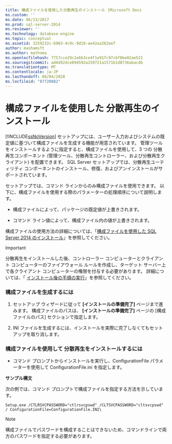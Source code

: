 ```yaml
---
title: 構成ファイルを使用した分散再生のインストール |Microsoft Docs
ms.custom: ''
ms.date: 06/13/2017
ms.prod: sql-server-2014
ms.reviewer: ''
ms.technology: database-engine
ms.topic: conceptual
ms.assetid: 3259232c-6963-4c9c-9d10-ae42aa262eef
author: mashamsft
ms.author: mathoma
ms.openlocfilehash: 7757cce29c2e6b3ce4f1e91fc97cbf8be02ae521
ms.sourcegitcommit: ad4d92dce894592a259721a1571b1d8736abacdb
ms.translationtype: MT
ms.contentlocale: ja-JP
ms.lasthandoff: 08/04/2020
ms.locfileid: "87720882"
---
```

# <a name="install-distributed-replay-using-a-configuration-file"></a>構成ファイルを使用した 分散再生のインストール
  [!INCLUDE[ssNoVersion](../../includes/ssnoversion-md.md)] セットアップには、ユーザー入力およびシステムの既定値に基づいて構成ファイルを生成する機能が用意されています。 管理ツールをインストールするように指定すると、構成ファイルを使用して、3 つの 分散再生コンポーネント (管理ツール、分散再生コントローラー、および分散再生クライアント) を配置できます。 SQL Server セットアップでは、分散再生ユーティリティ コンポーネントのインストール、修復、およびアンインストールがサポートされています。  
  
 セットアップでは、コマンド ラインからのみ構成ファイルを使用できます。 以下に、構成ファイルを使用する際のパラメーターの処理順序について説明します。  
  
-   構成ファイルによって、パッケージの既定値が上書きされます。  
  
-   コマンド ライン値によって、構成ファイル内の値が上書きされます。  
  
 構成ファイルの使用方法の詳細については、「[構成ファイルを使用した SQL Server 2014 のインストール](../../database-engine/install-windows/install-sql-server-using-a-configuration-file.md)」を参照してください。  
  
> [!IMPORTANT]  
>  分散再生をインストールした後、コントローラー コンピューターとクライアント コンピューターのファイアウォール ルールを作成し、ターゲット サーバー上で各クライアント コンピューターの権限を付与する必要があります。 詳細については、「 [インストール後の手順の実行](../../tools/distributed-replay/complete-the-post-installation-steps.md)」を参照してください。  
  
### <a name="to-generate-a-configuration-file"></a>構成ファイルを生成するには  
  
1.  セットアップ ウィザードに従って **[インストールの準備完了]** ページまで進みます。 構成ファイルのパスは、 **[インストールの準備完了]** ページの [構成ファイルのパス] セクションで指定します。  
  
2.  INI ファイルを生成するには、インストールを実際に完了しなくてもセットアップを取り消します。  
  
### <a name="to-install-distributed-replay-using-the-configuration-file"></a>構成ファイルを使用して 分散再生をインストールするには  
  
-   コマンド プロンプトからインストールを実行し、ConfigurationFile パラメーターを使用して ConfigurationFile.ini を指定します。  
  
 **サンプル構文**  
  
 次の例では、コマンド プロンプトで構成ファイルを指定する方法を示しています。  
  
```  
Setup.exe /CTLRSVCPASSWORD="ctlrsvcpswd" /CLTSVCPASSWORD="cltsvcpswd" / ConfigurationFile=ConfigurationFile.INI\  
```  
  
> [!NOTE]  
>  構成ファイルでパスワードを構成することはできないため、コマンドラインで両方のパスワードを指定する必要があります。  
  
  
